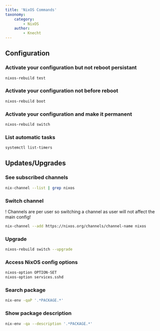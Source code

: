 ```yaml
---
title: 'NixOS Commands'
taxonomy:
    category:
        - NixOS
    author:
        - Knecht
---
```


## Configuration
### Activate your configuration but not reboot persistant
```bash
nixos-rebuild test
```
### Activate your configuration not before reboot
```bash
nixos-rebuild boot
```
### Activate your configuration and make it permanent
```bash
nixos-rebuild switch
```
### List automatic tasks
```bash
systemctl list-timers
```

## Updates/Upgrades
### See subscribed channels
```bash
nix-channel --list | grep nixos
```
### Switch channel
! Channels are per user so switching a channel as user will not affect the main config!
```bash
nix-channel --add https://nixos.org/channels/channel-name nixos
```
### Upgrade
```bash
nixos-rebuild switch --upgrade
```
### Access NixOS config options
```bash
nixos-option OPTION-SET
nixos-option services.sshd
```

### Search package
```bash
nix-env -qaP '.*PACKAGE.*'
```
### Show package description
```bash
nix-env -qa --description '.*PACKAGE.*'
```